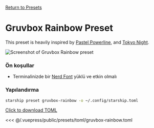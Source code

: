 [Return to Presets](./README.md#gruvbox-rainbow)

# Gruvbox Rainbow Preset

This preset is heavily inspired by [Pastel Powerline](./pastel-powerline.md), and [Tokyo Night](./tokyo-night.md).

![Screenshot of Gruvbox Rainbow preset](/presets/img/gruvbox-rainbow.png)

### Ön koşullar

- Terminalinizde bir [Nerd Font](https://www.nerdfonts.com/) yüklü ve etkin olmalı

### Yapılandırma

```sh
starship preset gruvbox-rainbow -o ~/.config/starship.toml
```

[Click to download TOML](/presets/toml/gruvbox-rainbow.toml)

<<< @/.vuepress/public/presets/toml/gruvbox-rainbow.toml
